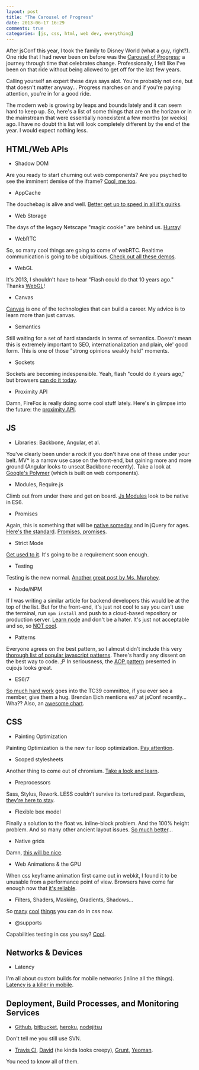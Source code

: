 ```yaml
---
layout: post
title: "The Carousel of Progress"
date: 2013-06-17 16:29
comments: true
categories: [js, css, html, web dev, everything] 
---
```

After jsConf this year, I took the family to Disney World (what a guy, right?). One ride that I had never been on before was the [Carousel of Progress](http://en.wikipedia.org/wiki/Walt_Disney's_Carousel_of_Progress); a journey through time that celebrates change. Professionally, I felt like I've been on that ride without being allowed to get off for the last few years.

<!-- more -->
Calling yourself an expert these days says alot. You're probably not one, but that doesn't matter anyway... Progress marches on and if you're paying attention, you're in for a good ride.

The modern web is growing by leaps and bounds lately and it can seem hard to keep up. So, here's a list of some things that are on the horizon or in the mainstream that were essentially nonexistent a few months (or weeks) ago. I have no doubt this list will look completely different by the end of the year. I would expect nothing less.



HTML/Web APIs
-
*	Shadow DOM

Are you ready to start churning out web components? Are you psyched to see the imminent demise of the iframe? [Cool, me too](http://www.html5rocks.com/en/tutorials/webcomponents/shadowdom/).

* 	AppCache

The douchebag is alive and well. [Better get up to speed in all it's quirks](http://blip.tv/jsconf/jsconf2012-jake-archibald-appcache-douchebag-6143723).

*	Web Storage

The days of the legacy Netscape "magic cookie" are behind us. [Hurray](https://developer.mozilla.org/en-US/docs/Web/Guide/DOM/Storage)!

*	WebRTC

So, so many cool things are going to come of webRTC. Realtime communication is going to be ubiquitious. [Check out all these demos](https://webrtc-experiment.appspot.com/). 

*	WebGL

It's 2013, I shouldn't have to hear "Flash could do that 10 years ago." Thanks [WebGL](http://learningwebgl.com/blog/)!

*	Canvas

[Canvas](http://css-tricks.com/learn-canvas-snake-game/) is one of the technologies that can build a career. My advice is to learn more than just canvas.

*	Semantics

Still waiting for a set of hard standards in terms of semantics. Doesn't mean this is extremely important to SEO, internationalization and plain, ole' good form. This is one of those "strong opinions weakly held" moments.

*	Sockets

Sockets are becoming indespensible. Yeah, flash "could do it years ago," but browsers [can do it today](http://www.html5rocks.com/en/tutorials/websockets/basics/).

* Proximity API

Damn, FireFox is really doing some cool stuff lately. Here's in glimpse into the future: the [proximity API](https://hacks.mozilla.org/2013/06/the-proximity-api/).

JS
-
*	Libraries: Backbone, Angular, et al.

You've clearly been under a rock if you don't have one of these under your belt. MV* is a narrow use case on the front-end, but gaining more and more ground (Angular looks to unseat Backbone recently). Take a look at [Google's Polymer](http://www.polymer-project.org/) (which is built on web components).

*	Modules, Require.js

Climb out from under there and get on board. [Js Modules](http://corner.squareup.com/2013/02/es6-module-transpiler.html) look to be native in ES6.

* 	Promises

Again, this is something that will be [native someday](http://domenic.me/2012/10/14/youre-missing-the-point-of-promises/) and in jQuery for ages. [Here's the standard](http://promises-aplus.github.io/promises-spec/). [Promises, promises](https://www.youtube.com/watch?feature=player_detailpage&v=H8Q83DPZy6E#t=30s).

*	Strict Mode

[Get used to it](http://scriptogr.am/micmath/post/should-you-use-strict-in-your-production-javascript). It's going to be a requirement soon enough.

*	Testing

Testing is the new normal. [Another great post by Ms. Murphey](http://alistapart.com/article/writing-testable-javascript).

*	Node/NPM

If I was writing a similar article for backend developers this would be at the top of the list. But for the front-end, it's just not cool to say you can't use the terminal, run `npm install` and push to a cloud-based repository or production server. [Learn node](http://net.tutsplus.com/tutorials/javascript-ajax/node-js-for-beginners/) and don't be a hater. It's just not acceptable and so, so [NOT cool](http://www.youtube.com/watch?v=1e1zzna-dNw).

*	Patterns

Everyone agrees on the best pattern, so I almost didn't include this very [thorough list of popular javascript patterns](http://shichuan.github.io/javascript-patterns/). There's hardly any dissent on the best way to code. ;P In seriousness, the [AOP pattern](http://cujojs.com/) presented in cujo.js looks great.

*	ES6/7

[So much hard work](http://tc39wiki.calculist.org/es6/) goes into the TC39 committee, if you ever see a member, give them a hug. Brendan Eich mentions es7 at jsConf recently... Wha?? Also, an [awesome chart](http://kangax.github.io/es5-compat-table/es6/).


CSS
-
*	Painting Optimization

Painting Optimization is the new `for` loop optimization. [Pay attention](https://developers.google.com/events/io/sessions/325933151).

*   Scoped stylesheets

Another thing to come out of chromium. [Take a look and learn](http://updates.html5rocks.com/2012/03/A-New-Experimental-Feature-style-scoped).

*	Preprocessors

Sass, Stylus, Rework.  LESS couldn't survive its tortured past. Regardless, [they're here to stay](http://blog.teamtreehouse.com/how-to-choose-the-right-css-preprocessor).

*	Flexible box model

Finally a solution to the float vs. inline-block problem. And the 100% height problem. And so many other ancient layout issues. [So much better](http://coding.smashingmagazine.com/2011/09/19/css3-flexible-box-layout-explained/)...

*   Native grids

Damn, [this will be nice](http://www.w3.org/TR/css3-grid-layout/).

*	Web Animations & the GPU

When css keyframe animation first came out in webkit, I found it to be unusable from a performance point of view. Browsers have come far enough now that [it's reliable](http://css-tricks.com/snippets/css/keyframe-animation-syntax/). 

*	Filters, Shaders, Masking, Gradients, Shadows...

So [many](http://html5-demos.appspot.com/static/css/filters/index.html) [cool](http://www.adobe.com/devnet/html5/articles/css-shaders.html) [things](http://www.html5rocks.com/en/tutorials/masking/adobe/) you can do in css now.

*	@supports

Capabilities testing in css you say? [Cool](http://davidwalsh.name/css-supports).



Networks & Devices
-
*	Latency

I'm all about custom builds for mobile networks (inline all the things). [Latency is a killer in mobile](http://www.igvita.com/2012/07/19/latency-the-new-web-performance-bottleneck/).


Deployment, Build Processes, and Monitoring Services
-
*   [Github](http://github.com), [bitbucket](https://bitbucket.org/), [heroku](https://www.heroku.com/), [nodejitsu](https://www.nodejitsu.com/) 

Don't tell me you still use SVN.

*	[Travis CI](https://travis-ci.org/), [David](https://david-dm.org/) (he kinda looks creepy), [Grunt](http://gruntjs.com/), [Yeoman](http://yeoman.io/). 

You need to know all of them.

